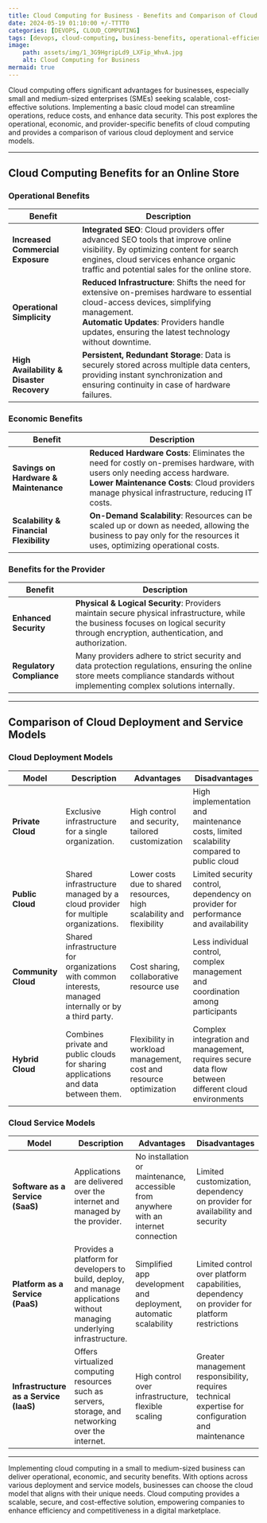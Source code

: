 ```yaml
--- 
title: Cloud Computing for Business - Benefits and Comparison of Cloud Models
date: 2024-05-19 01:10:00 +/-TTTT0
categories: [DEVOPS, CLOUD_COMPUTING]
tags: [devops, cloud-computing, business-benefits, operational-efficiency, cost-savings, data-security, high-availability, disaster-recovery, cloud-deployment-models, cloud-service-models, private-cloud, public-cloud, community-cloud, hybrid-cloud, SaaS, PaaS, IaaS, scalability, regulatory-compliance]
image:
    path: assets/img/1_3G9HgripLd9_LXFip_WhvA.jpg 
    alt: Cloud Computing for Business 
mermaid: true
---
```


Cloud computing offers significant advantages for businesses, especially small and medium-sized enterprises (SMEs) seeking scalable, cost-effective solutions. Implementing a basic cloud model can streamline operations, reduce costs, and enhance data security. This post explores the operational, economic, and provider-specific benefits of cloud computing and provides a comparison of various cloud deployment and service models.

---

## Cloud Computing Benefits for an Online Store

### Operational Benefits

| Benefit                     | Description                                                                                                                                                                                                                       |
|-----------------------------|-----------------------------------------------------------------------------------------------------------------------------------------------------------------------------------------------------------------------------------|
| **Increased Commercial Exposure** | **Integrated SEO**: Cloud providers offer advanced SEO tools that improve online visibility. By optimizing content for search engines, cloud services enhance organic traffic and potential sales for the online store.                |
| **Operational Simplicity**       | **Reduced Infrastructure**: Shifts the need for extensive on-premises hardware to essential cloud-access devices, simplifying management. <br> **Automatic Updates**: Providers handle updates, ensuring the latest technology without downtime. |
| **High Availability & Disaster Recovery** | **Persistent, Redundant Storage**: Data is securely stored across multiple data centers, providing instant synchronization and ensuring continuity in case of hardware failures.                                               |

### Economic Benefits

| Benefit                           | Description                                                                                                                                                                                                       |
|-----------------------------------|-------------------------------------------------------------------------------------------------------------------------------------------------------------------------------------------------------------------|
| **Savings on Hardware & Maintenance** | **Reduced Hardware Costs**: Eliminates the need for costly on-premises hardware, with users only needing access hardware. <br> **Lower Maintenance Costs**: Cloud providers manage physical infrastructure, reducing IT costs.  |
| **Scalability & Financial Flexibility** | **On-Demand Scalability**: Resources can be scaled up or down as needed, allowing the business to pay only for the resources it uses, optimizing operational costs.                                                      |

### Benefits for the Provider

| Benefit                | Description                                                                                                                                                                                           |
|------------------------|-------------------------------------------------------------------------------------------------------------------------------------------------------------------------------------------------------|
| **Enhanced Security**  | **Physical & Logical Security**: Providers maintain secure physical infrastructure, while the business focuses on logical security through encryption, authentication, and authorization.                |
| **Regulatory Compliance** | Many providers adhere to strict security and data protection regulations, ensuring the online store meets compliance standards without implementing complex solutions internally.                            |

---

## Comparison of Cloud Deployment and Service Models

### Cloud Deployment Models

| Model          | Description                                                                                             | Advantages                                                                                     | Disadvantages                                                                                      |
|----------------|---------------------------------------------------------------------------------------------------------|------------------------------------------------------------------------------------------------|----------------------------------------------------------------------------------------------------|
| **Private Cloud**   | Exclusive infrastructure for a single organization.                                                 | High control and security, tailored customization                                              | High implementation and maintenance costs, limited scalability compared to public cloud             |
| **Public Cloud**    | Shared infrastructure managed by a cloud provider for multiple organizations.                       | Lower costs due to shared resources, high scalability and flexibility                          | Limited security control, dependency on provider for performance and availability                   |
| **Community Cloud** | Shared infrastructure for organizations with common interests, managed internally or by a third party. | Cost sharing, collaborative resource use                                                       | Less individual control, complex management and coordination among participants                     |
| **Hybrid Cloud**    | Combines private and public clouds for sharing applications and data between them.                  | Flexibility in workload management, cost and resource optimization                             | Complex integration and management, requires secure data flow between different cloud environments |

### Cloud Service Models

| Model                | Description                                                                                        | Advantages                                                                                  | Disadvantages                                                                                     |
|----------------------|----------------------------------------------------------------------------------------------------|---------------------------------------------------------------------------------------------|---------------------------------------------------------------------------------------------------|
| **Software as a Service (SaaS)**     | Applications are delivered over the internet and managed by the provider.                          | No installation or maintenance, accessible from anywhere with an internet connection        | Limited customization, dependency on provider for availability and security                        |
| **Platform as a Service (PaaS)**     | Provides a platform for developers to build, deploy, and manage applications without managing underlying infrastructure. | Simplified app development and deployment, automatic scalability                            | Limited control over platform capabilities, dependency on provider for platform restrictions       |
| **Infrastructure as a Service (IaaS)**| Offers virtualized computing resources such as servers, storage, and networking over the internet. | High control over infrastructure, flexible scaling                                          | Greater management responsibility, requires technical expertise for configuration and maintenance |

---
Implementing cloud computing in a small to medium-sized business can deliver operational, economic, and security benefits. With options across various deployment and service models, businesses can choose the cloud model that aligns with their unique needs. Cloud computing provides a scalable, secure, and cost-effective solution, empowering companies to enhance efficiency and competitiveness in a digital marketplace.
